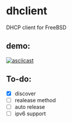 # dhclient
DHCP client for FreeBSD

## demo:

[![asciicast](https://asciinema.org/a/218595.svg)](https://asciinema.org/a/218595)

## To-do:
- [X] discover
- [ ] realease method
- [ ] auto release
- [ ] ipv6 support
